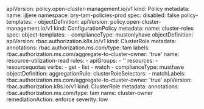 apiVersion: policy.open-cluster-management.io/v1
kind: Policy
metadata:
  name: ijljere
  namespace: bry-tam-policies-prod
spec:
  disabled: false
  policy-templates:
    - objectDefinition:
        apiVersion: policy.open-cluster-management.io/v1
        kind: ConfigurationPolicy
        metadata:
          name: cluster-roles
        spec:
          object-templates:
            - complianceType: mustonlyhave
              objectDefinition:
                apiVersion: rbac.authorization.k8s.io/v1
                kind: ClusterRole
                metadata:
                  annotations:
                    rbac.authorization.ms.com/type: tam
                  labels:
                    rbac.authorization.ms.com/aggregate-to-cluster-owner: 'true'
                  name: resource-utilization-read
                rules:
                  - apiGroups:
                      - ''
                    resources:
                      - resourcequotas
                    verbs:
                      - get
                      - list
                      - watch
            - complianceType: musthave
              objectDefinition:
                aggregationRule:
                  clusterRoleSelectors:
                    - matchLabels:
                        rbac.authorization.ms.com/aggregate-to-cluster-owner: 'true'
                apiVersion: rbac.authorization.k8s.io/v1
                kind: ClusterRole
                metadata:
                  annotations:
                    rbac.authorization.ms.com/type: tam
                  name: cluster-owner
          remediationAction: enforce
          severity: low

